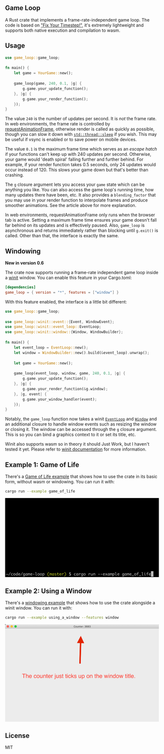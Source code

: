 ## Game Loop

A Rust crate that implements a frame-rate-independent game loop. The code is
based on ["Fix Your Timestep!"](https://gafferongames.com/post/fix_your_timestep/),
it's extremely lightweight and supports both native execution and compilation to
wasm.

## Usage

```rust
use game_loop::game_loop;

fn main() {
    let game = YourGame::new();

    game_loop(game, 240, 0.1, |g| {
        g.game.your_update_function();
    }, |g| {
        g.game.your_render_function();
    });
}
```

The value `240` is the number of updates per second. It is _not_ the frame rate.
In web environments, the frame rate is controlled by
[requestAnimationFrame](https://developer.mozilla.org/en-US/docs/Web/API/window/requestAnimationFrame),
otherwise render is called as quickly as possible, though you can slow it down
with [`std::thread::sleep`](https://doc.rust-lang.org/std/thread/fn.sleep.html)
if you wish. This may be useful if vsync is enabled or to save power on mobile
devices.

The value `0.1` is the maximum frame time which serves as an _escape hatch_ if
your functions can't keep up with 240 updates per second. Otherwise, your game
would 'death spiral' falling further and further behind. For example, if your
render function takes 0.5 seconds, only 24 updates would occur instead of 120.
This slows your game down but that's better than crashing.

The `g` closure argument lets you access your `game` state which can be anything
you like. You can also access the game loop's running time, how many updates
there have been, etc. It also provides a `blending_factor` that you may use in
your render function to interpolate frames and produce smoother animations. See
the article above for more explanation.

In web environments, requestAnimationFrame only runs when the browser tab is
active. Setting a maximum frame time ensures your game doesn't fall far behind
on its updates and is effectively paused. Also, `game_loop` is asynchronous and
returns immediately rather than blocking until `g.exit()` is called. Other than
that, the interface is exactly the same.

## Windowing

**New in version 0.6**

The crate now supports running a frame-rate independent game loop inside a
[winit](https://github.com/rust-windowing/winit) window. You can enable this
feature in your Cargo.toml:

```toml
[dependencies]
game_loop = { version = "*", features = ["window"] }
```

With this feature enabled, the interface is a little bit different:

```rust
use game_loop::game_loop;

use game_loop::winit::event::{Event, WindowEvent};
use game_loop::winit::event_loop::EventLoop;
use game_loop::winit::window::{Window, WindowBuilder};

fn main() {
    let event_loop = EventLoop::new();
    let window = WindowBuilder::new().build(&event_loop).unwrap();

    let game = YourGame::new();

    game_loop(event_loop, window, game, 240, 0.1, |g| {
        g.game.your_update_function();
    }, |g| {
        g.game.your_render_function(&g.window);
    }, |g, event| {
        g.game.your_window_handler(event);
    });
}
```

Notably, the `game_loop` function now takes a winit
[`EventLoop`](https://docs.rs/winit/0.21.0/winit/event_loop/struct.EventLoop.html)
and [`Window`](https://docs.rs/winit/0.21.0/winit/window/struct.Window.html) and
an additional closure to handle window events such as resizing the window or
closing it. The window can be accessed through the `g` closure argument. This is
so you can bind a graphics context to it or set its title, etc.

Winit also supports wasm so in theory it should Just Work, but I haven't tested
it yet. Please refer to [winit documentation](https://github.com/rust-windowing/winit#platform-specific-usage)
for more information.

## Example 1: Game of Life

There's a [Game of Life example](./examples/game_of_life.rs) that shows how to
use the crate in its basic form, without wasm or windowing. You can run it with:

```sh
cargo run --example game_of_life
```

![Game of Life](./examples/game_of_life.gif)

## Example 2: Using a Window

There's a [windowing example](./examples/using_a_window.rs) that shows how to
use the crate alongside a winit window. You can run it with:

```sh
cargo run --example using_a_window --features window
```

![Using a Window](./examples/using_a_window.png)

## License

MIT
